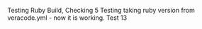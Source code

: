 Testing Ruby Build, Checking 5
Testing taking ruby version from veracode.yml - now it is working. Test 13
